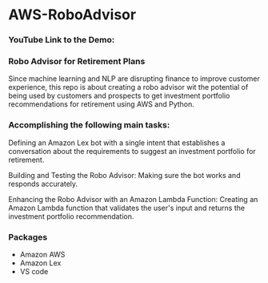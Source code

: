 # **AWS-RoboAdvisor**

### **YouTube Link to the Demo**: 


### **Robo Advisor for Retirement Plans**

Since machine learning and NLP are disrupting finance to improve customer experience, this repo is about creating a robo advisor wit the potential of being used by customers and prospects to get investment portfolio recommendations for retirement using AWS and Python. 


### **Accomplishing the following main tasks:**
Defining an Amazon Lex bot with a single intent that establishes a conversation about the requirements to suggest an investment portfolio for retirement.

Building and Testing the Robo Advisor: Making sure the bot works and responds accurately. 

Enhancing the Robo Advisor with an Amazon Lambda Function: Creating an Amazon Lambda function that validates the user's input and returns the investment portfolio recommendation. 

### **Packages**
- Amazon AWS
- Amazon Lex
- VS code


